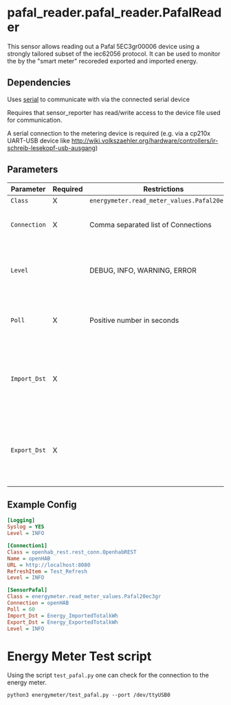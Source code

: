 # pafal_reader.pafal_reader.PafalReader

This sensor allows reading out a Pafal 5EC3gr00006 device using a strongly tailored subset of the iec62056 protocol.
It can be used to monitor the by the "smart meter" recoreded exported and imported energy.

## Dependencies

Uses [serial](https://pypi.org/project/pyserial/) to communicate with via the connected serial device

Requires that sensor_reporter has read/write access to the device file used for communication.

A serial connection to the metering device is required (e.g. via a cp210x UART-USB device like
http://wiki.volkszaehler.org/hardware/controllers/ir-schreib-lesekopf-usb-ausgang)

## Parameters

Parameter | Required | Restrictions | Purpose
-|-|-|-
`Class` | X | `energymeter.read_meter_values.Pafal20ec3gr` |
`Connection` | X | Comma separated list of Connections | Where the messages are published.
`Level` | | DEBUG, INFO, WARNING, ERROR | When provided, sets the logging level for the sensor.
`Poll` | X | Positive number in seconds | How often to publish the uptime, must be >= 60.
`Import_Dst` | X | | Destination to publish the imported energy amount to (OBIS 1.8.0).
`Export_Dst` | X | | Destination to publish the exported energy amount to (OBIS 2.8.0).

## Example Config

```ini
[Logging]
Syslog = YES
Level = INFO

[Connection1]
Class = openhab_rest.rest_conn.OpenhabREST
Name = openHAB
URL = http://localhost:8080
RefreshItem = Test_Refresh
Level = INFO

[SensorPafal]
Class = energymeter.read_meter_values.Pafal20ec3gr
Connection = openHAB
Poll = 60
Import_Dst = Energy_ImportedTotalkWh
Export_Dst = Energy_ExportedTotalkWh
Level = INFO
```

# Energy Meter Test script

Using the script `test_pafal.py` one can check for the connection to the energy meter.
```
python3 energymeter/test_pafal.py --port /dev/ttyUSB0
```